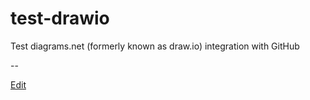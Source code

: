 # test-drawio

Test diagrams.net (formerly known as draw.io) integration with GitHub

--

<a href="http://jgraph.github.io/drawio-github/edit-diagram.html?repo=test-drawio&path=test-diagram.drawio" target="_blank">Edit</a>

<!-- EOF -->

